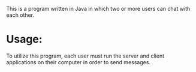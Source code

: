 This is a program written in Java in which two or more users can chat with each other.

# Usage:
To utilize this program, each user must run the server and client applications on their computer in order to send messages.
